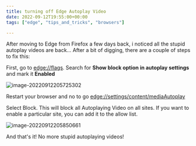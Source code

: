 ```yaml
---
title: turning off Edge Autoplay Video
date: 2022-09-12T19:55:00+00:00
tags: ["edge", "tips_and_tricks", "browsers"]

---
```


After moving to Edge from Firefox a few days back, i noticed all the stupid autoplay videos are back... After a bit of digging, there are a couple of steps to fix this:

First, go to [edge://flags](edge://flags). Search for **Show block option in autoplay settings** and mark it **Enabled**

![image-20220912205725302](https://res.cloudinary.com/tiernanotoole/w_auto,c_scale,f_auto,q_auto,dpr_auto/miniblog/image-20220912205725302.png)

Restart your browser and no to go [edge://settings/content/mediaAutoplay](edge://settings/content/mediaAutoplay) 

Select Block. This will block all Autoplaying Video on all sites. If you want to enable a particular site, you can add it to the allow list.

![image-20220912205850661](https://res.cloudinary.com/tiernanotoole/w_auto,c_scale,f_auto,q_auto,dpr_auto/miniblog/image-20220912205850661.png)

And that's it! No more stupid autoplaying videos!